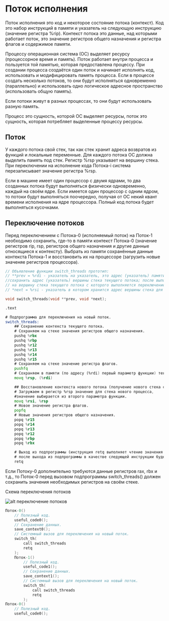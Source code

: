 # Поток исполнения

Поток исполнения это код и некоторое состояние потока (контекст).
Код это набор инструкций в памяти и указатель на следующую инструкцию (значение регистра %rip).
Контекст потока это данные, над которыми работает поток, это значение регистров общего назначения и регистра флагов и содержимое памяти.

Процессу операционная система (ОС) выделяет ресурсу (процессорное время и память).
Поток работает внутри процесса и пользуется той памятью, которая предоставлена процессу.
При создании процесса создаётся один поток и начинает исполнять код, использовать и модифицировать память процесса.
Если в процессе создать несколько потоков, то они будут исполняться одновременно (параллельно) и использовать одно логическое адресное пространство (использовать общую память).

Если потоки живут в разных процессах, то они будут использовать разную память.

Процесс это сущность, которой ОС выделяет ресурсы, поток это сущность, которая потребляет выделенные процессу ресурсы.

## Поток

У каждого потока свой стек, так как стек хранит адреса возвратов из функций и локальные переменные.
Для каждого потока ОС должна выделить память под стек. Регистр %rsp указывает на вершину стека.
При переключении на исполнение кода Потока-i система перезаписывает значение регистра %rsp.

Если в машине имеет один процессор с двумя ядрами, то два созданных потока будут выполняться физически одновременно, каждый на своём ядре.
Если имеется один процессор с одним ядром, то потоки будут выполняться поочередно, получая от ОС некий квант времени исполнения на ядре процессора. Полный код потока будет выполняться кусочками.

## Переключение потоков

Перед переключением с Потока-0 (исполняемый поток) на Поток-1 необходимо сохранить, где-то в памяти контекст Потока-0 (значение регистров rip, rsp, регистров общего назначения и другие данные относящиеся к контексту). Выбрать из памяти сохранённые данные контекста Потока-1 и восстановить их на процессоре (загрузить новые значеняе регистров процессора).

```c
// Объявление функции switch_threads прототип:
// **prev = %rdi - указатель на указатель, это адрес (указатель) памяти по которому необходимо
//сохранить адрес (указатель) вершины стека текущего потока; после выполнения функции адрес *prev будет указывать
// на вершину стека текущего потока с которого выполняется переключение, то есть можно получить значение для %rsp.
// *next = %rsi - указатель в котором хранится адрес вершины стека для нового потока.

void switch_threads(void **prev, void *next);
```

```asm
.text

# Подпрограмма для переключения на новый поток.
switch_threads:
	## Сохранение контекста текущего потока.
	# Сохраняем на стеке значения регистров общего назначения.
	pushq %rbx
	pushq %rbp
	pushq %r12
	pushq %r13
	pushq %r14
	pushq %r15
	# Сохраняем на стеке значение регистра флагов.
	pushfq
	# Сохраняем в памяти (по адресу (%rdi) первый параметр функции) текущее значение указателя на стек.
	movq %rsp, (%rdi)

	## Восстановление контекста нового потока (получение нового стека с новым содержимым).
	# Загружаем в регистр %rsp значение для стека нового процесса,
	#значение выбирается из второго параметра функции.
	movq %rsi, %rsp
	# Новое значение регистра флагов.
	popfq
	# Новые значения регистров общего назначения.
	popq %r15
	popq %r14
	popq %r13
	popq %r12
	popq %rbp
	popq %rbx

	# Выход из подпрограммы (инструкция retq выполняет чтение значения следующей команды %rip с вершины стека
	# после выхода из подпрограммы в качестве следующей инструкции будет выполняться инструкция нового потока.
	retq
  ```
  
Если Потоку-0 дополнительно требуются данные регистров rax, rbx и т.д., то Поток-0 перед вызовом подпрограммы switch_threads() должен сохранить значения необходимых регистров на своём стеке.

Схема переключения потоков  

![alt переключение потоков](https://hsto.org/getpro/habr/post_images/c2e/655/3a6/c2e6553a6d05d801375f45a34019f6ef.png)
```c
Поток-0()
	// Полезный код.
	useful_code0();
	// Сохранение данных.
	save_context0();
	// Системный вызов для переключения на новый поток.
	switch_th(
		call switch_threads
		retq
	);
	Поток-1()
		// Полезный код.
		useful_code1();
		// Сохранение данных.
		save_context1();
		// Системный вызов для переключения на новый поток.
		switch_th(
			call switch_threads
			retq
		);
Поток-0()	
	// Полезный код.
	useful_code0();
```
